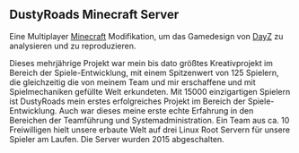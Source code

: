 ## DustyRoads Minecraft Server

Eine Multiplayer [Minecraft](https://www.minecraft.net/) Modifikation, um das Gamedesign von [DayZ](https://dayz.com/) zu analysieren und zu reproduzieren.

Dieses mehrjährige Projekt war mein bis dato größtes Kreativprojekt im Bereich der Spiele-Entwicklung, mit einem Spitzenwert von 125 Spielern, die gleichzeitig die von meinem Team und mir erschaffene und mit Spielmechaniken gefüllte Welt erkundeten. Mit 15000 einzigartigen Spielern ist DustyRoads mein erstes erfolgreiches Projekt im Bereich der Spiele-Entwicklung. Auch war dieses meine erste echte Erfahrung in den Bereichen der Teamführung und Systemadministration. Ein Team aus ca. 10 Freiwilligen hielt unsere erbaute Welt auf drei Linux Root Servern für unsere Spieler am Laufen. Die Server wurden 2015 abgeschalten.

<gallery src="10_dustyroads_gallery.json"></gallery>